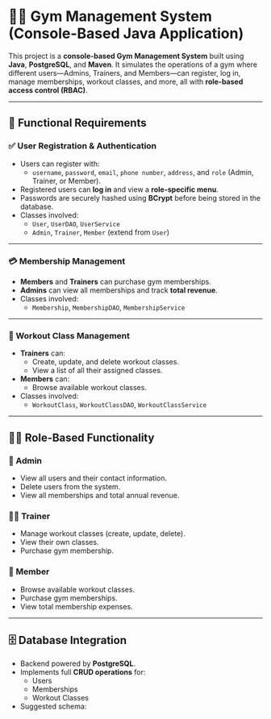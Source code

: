 # 🏋️‍♂️ Gym Management System (Console-Based Java Application)

This project is a **console-based Gym Management System** built using **Java**, **PostgreSQL**, and **Maven**. It simulates the operations of a gym where different users—Admins, Trainers, and Members—can register, log in, manage memberships, workout classes, and more, all with **role-based access control (RBAC)**.

---

## 📌 Functional Requirements

### ✅ User Registration & Authentication

- Users can register with:
  - `username`, `password`, `email`, `phone number`, `address`, and `role` (Admin, Trainer, or Member).
- Registered users can **log in** and view a **role-specific menu**.
- Passwords are securely hashed using **BCrypt** before being stored in the database.
- Classes involved:
  - `User`, `UserDAO`, `UserService`
  - `Admin`, `Trainer`, `Member` (extend from `User`)

---

### 💳 Membership Management

- **Members** and **Trainers** can purchase gym memberships.
- **Admins** can view all memberships and track **total revenue**.
- Classes involved:
  - `Membership`, `MembershipDAO`, `MembershipService`

---

### 🧘 Workout Class Management

- **Trainers** can:
  - Create, update, and delete workout classes.
  - View a list of all their assigned classes.
- **Members** can:
  - Browse available workout classes.
- Classes involved:
  - `WorkoutClass`, `WorkoutClassDAO`, `WorkoutClassService`

---

## 🧑‍💼 Role-Based Functionality

### 👑 Admin
- View all users and their contact information.
- Delete users from the system.
- View all memberships and total annual revenue.

### 🧑‍🏫 Trainer
- Manage workout classes (create, update, delete).
- View their own classes.
- Purchase gym membership.

### 🧍 Member
- Browse available workout classes.
- Purchase gym memberships.
- View total membership expenses.

---

## 🗄️ Database Integration

- Backend powered by **PostgreSQL**.
- Implements full **CRUD operations** for:
  - Users
  - Memberships
  - Workout Classes
- Suggested schema:

